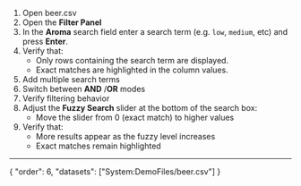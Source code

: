 1. Open beer.csv
1. Open the **Filter Panel**
3. In the **Aroma** search field enter a search term (e.g. `low`, `medium`, etc) and press **Enter**.
4. Verify that:
   - Only rows containing the search term are displayed.
   - Exact matches are highlighted in the column values.
1. Add multiple search terms
6. Switch between **AND** /**OR** modes
7. Verify filtering behavior
9. Adjust the **Fuzzy Search** slider at the bottom of the search box:
   - Move the slider from 0 (exact match) to higher values
10. Verify that:
    - More results appear as the fuzzy level increases
    - Exact matches remain highlighted

---
{
"order": 6,
"datasets": ["System:DemoFiles/beer.csv"]
}
